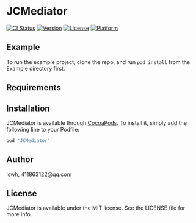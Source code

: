 # JCMediator

[![CI Status](https://img.shields.io/travis/lswhcmcc/JCMediator.svg?style=flat)](https://travis-ci.org/lswhcmcc/JCMediator)
[![Version](https://img.shields.io/cocoapods/v/JCMediator.svg?style=flat)](https://cocoapods.org/pods/JCMediator)
[![License](https://img.shields.io/cocoapods/l/JCMediator.svg?style=flat)](https://cocoapods.org/pods/JCMediator)
[![Platform](https://img.shields.io/cocoapods/p/JCMediator.svg?style=flat)](https://cocoapods.org/pods/JCMediator)

## Example

To run the example project, clone the repo, and run `pod install` from the Example directory first.

## Requirements

## Installation

JCMediator is available through [CocoaPods](https://cocoapods.org). To install
it, simply add the following line to your Podfile:

```ruby
pod 'JCMediator'
```

## Author

lswh, 411863122@qq.com

## License

JCMediator is available under the MIT license. See the LICENSE file for more info.
